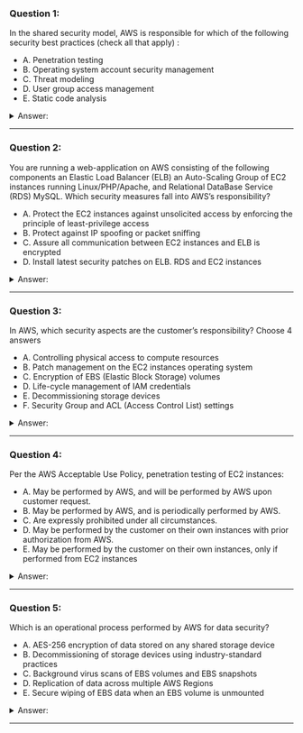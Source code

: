 ### Question 1:

In the shared security model, AWS is responsible for which of the following security best practices (check all that apply) :

- A. Penetration testing
- B. Operating system account security management 
- C. Threat modeling
- D. User group access management 
- E. Static code analysis 

<details><summary>Answer:</summary><p>
[]

[]

Explanation:

Question 1@http://jayendrapatil.com/aws-security-whitepaper-overview/

B: User responsibility

D: User responsibility

E: AWS development cycle responsibility

</p></details><hr>

### Question 2:

You are running a web-application on AWS consisting of the following components an Elastic Load Balancer (ELB) an Auto-Scaling Group of EC2 instances running Linux/PHP/Apache, and Relational DataBase Service (RDS) MySQL. Which security measures fall into AWS’s responsibility?

- A. Protect the EC2 instances against unsolicited access by enforcing the principle of least-privilege access 
- B. Protect against IP spoofing or packet sniffing
- C. Assure all communication between EC2 instances and ELB is encrypted 
- D. Install latest security patches on ELB. RDS and EC2 instances 

<details><summary>Answer:</summary><p>
[]

[]

Explanation:

Question 2@http://jayendrapatil.com/aws-security-whitepaper-overview/

A: User responsibility

C: User responsibility

D: User responsibility

</p></details><hr>

### Question 3:

In AWS, which security aspects are the customer’s responsibility? Choose 4 answers

- A. Controlling physical access to compute resources 
- B. Patch management on the EC2 instances operating system
- C. Encryption of EBS (Elastic Block Storage) volumes
- D. Life-cycle management of IAM credentials
- E. Decommissioning storage devices 
- F. Security Group and ACL (Access Control List) settings

<details><summary>Answer:</summary><p>
[]

[]

Explanation:

Question 3@http://jayendrapatil.com/aws-security-whitepaper-overview/

A: AWS responsibility

E: AWS responsibility

</p></details><hr>

### Question 4:

Per the AWS Acceptable Use Policy, penetration testing of EC2 instances:

- A. May be performed by AWS, and will be performed by AWS upon customer request.
- B. May be performed by AWS, and is periodically performed by AWS.
- C. Are expressly prohibited under all circumstances.
- D. May be performed by the customer on their own instances with prior authorization from AWS.
- E. May be performed by the customer on their own instances, only if performed from EC2 instances

<details><summary>Answer:</summary><p>
[]

[]

Explanation:

Question 4@http://jayendrapatil.com/aws-security-whitepaper-overview/

</p></details><hr>

### Question 5:

Which is an operational process performed by AWS for data security?

- A. AES-256 encryption of data stored on any shared storage device 
- B. Decommissioning of storage devices using industry-standard practices
- C. Background virus scans of EBS volumes and EBS snapshots 
- D. Replication of data across multiple AWS Regions 
- E. Secure wiping of EBS data when an EBS volume is unmounted 

<details><summary>Answer:</summary><p>
[B]

[]

Explanation:

Question 5@http://jayendrapatil.com/aws-security-whitepaper-overview/

A: User responsibility

C: No virus scan is performed by AWS on User instances

D: AWS does not replicate data across regions unless done by User

E: data is not wiped off on EBS volume when unmounted and it can be remounted on other EC2 instance

</p></details><hr>

